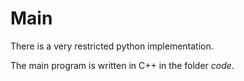 # Main

There is a very restricted python implementation.

The main program is written in C++ in the folder *code*.

